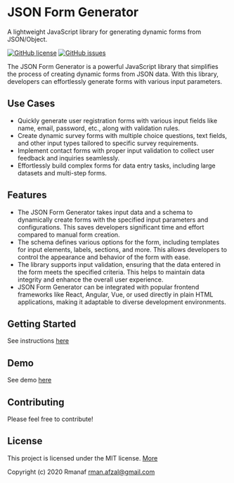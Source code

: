 # JSON Form Generator
A lightweight JavaScript library for generating dynamic forms from JSON/Object.

[![GitHub license](https://img.shields.io/github/license/Rmanaf/json-form)](https://github.com/Rmanaf/json-form/blob/master/LICENSE)
[![GitHub issues](https://img.shields.io/github/issues/Rmanaf/json-form)](https://github.com/Rmanaf/json-form/issues) 

The JSON Form Generator is a powerful JavaScript library that simplifies the process of creating dynamic forms from JSON data. With this library, developers can effortlessly generate forms with various input parameters.

## Use Cases

* Quickly generate user registration forms with various input fields like name, email, password, etc., along with validation rules.
* Create dynamic survey forms with multiple choice questions, text fields, and other input types tailored to specific survey requirements.
* Implement contact forms with proper input validation to collect user feedback and inquiries seamlessly.
* Effortlessly build complex forms for data entry tasks, including large datasets and multi-step forms.

## Features

* The JSON Form Generator takes input data and a schema to dynamically create forms with the specified input parameters and configurations. This saves developers significant time and effort compared to manual form creation.
* The schema defines various options for the form, including templates for input elements, labels, sections, and more. This allows developers to control the appearance and behavior of the form with ease.
* The library supports input validation, ensuring that the data entered in the form meets the specified criteria. This helps to maintain data integrity and enhance the overall user experience.
* JSON Form Generator can be integrated with popular frontend frameworks like React, Angular, Vue, or used directly in plain HTML applications, making it adaptable to diverse development environments.
  
## Getting Started
See instructions [here](https://github.com/Rmanaf/json-form/wiki/Getting-Started#getting-started-with-json-form-generator)

## Demo 
See demo [here](https://rmanaf.github.io/json-form/index.html)

## Contributing
Please feel free to contribute!

## License
This project is licensed under the MIT license.
[More](https://github.com/Rmanaf/json-form/blob/master/LICENSE)

Copyright (c) 2020 Rmanaf <rman.afzal@gmail.com>
